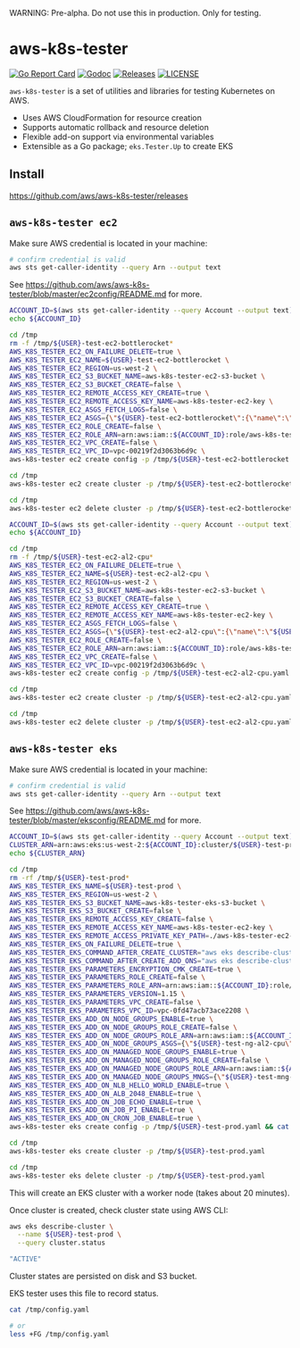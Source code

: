 

WARNING: Pre-alpha. Do not use this in production. Only for testing.


# aws-k8s-tester

[![Go Report Card](https://goreportcard.com/badge/github.com/aws/aws-k8s-tester)](https://goreportcard.com/report/github.com/aws/aws-k8s-tester)
[![Godoc](http://img.shields.io/badge/go-documentation-blue.svg?style=flat-square)](https://pkg.go.dev/github.com/aws/aws-k8s-tester)
[![Releases](https://img.shields.io/github/release/aws/aws-k8s-tester/all.svg?style=flat-square)](https://github.com/aws/aws-k8s-tester/releases)
[![LICENSE](https://img.shields.io/github/license/aws/aws-k8s-tester.svg?style=flat-square)](https://github.com/aws/aws-k8s-tester/blob/master/LICENSE)

`aws-k8s-tester` is a set of utilities and libraries for testing Kubernetes on AWS.

- Uses AWS CloudFormation for resource creation
- Supports automatic rollback and resource deletion
- Flexible add-on support via environmental variables
- Extensible as a Go package; `eks.Tester.Up` to create EKS

## Install

https://github.com/aws/aws-k8s-tester/releases


## `aws-k8s-tester ec2`

Make sure AWS credential is located in your machine:

```bash
# confirm credential is valid
aws sts get-caller-identity --query Arn --output text
```

See https://github.com/aws/aws-k8s-tester/blob/master/ec2config/README.md for more.

```bash
ACCOUNT_ID=$(aws sts get-caller-identity --query Account --output text);
echo ${ACCOUNT_ID}

cd /tmp
rm -f /tmp/${USER}-test-ec2-bottlerocket*
AWS_K8S_TESTER_EC2_ON_FAILURE_DELETE=true \
AWS_K8S_TESTER_EC2_NAME=${USER}-test-ec2-bottlerocket \
AWS_K8S_TESTER_EC2_REGION=us-west-2 \
AWS_K8S_TESTER_EC2_S3_BUCKET_NAME=aws-k8s-tester-ec2-s3-bucket \
AWS_K8S_TESTER_EC2_S3_BUCKET_CREATE=false \
AWS_K8S_TESTER_EC2_REMOTE_ACCESS_KEY_CREATE=true \
AWS_K8S_TESTER_EC2_REMOTE_ACCESS_KEY_NAME=aws-k8s-tester-ec2-key \
AWS_K8S_TESTER_EC2_ASGS_FETCH_LOGS=false \
AWS_K8S_TESTER_EC2_ASGS={\"${USER}-test-ec2-bottlerocket\":{\"name\":\"${USER}-test-ec2-bottlerocket\",\"remote-access-user-name\":\"ec2-user\",\"ami-type\":\"BOTTLEROCKET_x86_64\",\"image-id-ssm-parameter\":\"/aws/service/bottlerocket/aws-k8s-1.15/x86_64/latest/image_id\",\"ssm-document-name\":\"${USER}InstallBottleRocket\",\"ssm-document-create\":true,\"ssm-document-commands\":\"enable-admin-container\",\"ssm-document-execution-timeout-seconds\":3600,\"asg-min-size\":1,\"asg-max-size\":1,\"asg-desired-capacity\":1,\"instance-types\":[\"c5.xlarge\"],\"volume-size\":40}} \
AWS_K8S_TESTER_EC2_ROLE_CREATE=false \
AWS_K8S_TESTER_EC2_ROLE_ARN=arn:aws:iam::${ACCOUNT_ID}:role/aws-k8s-tester-ec2-role \
AWS_K8S_TESTER_EC2_VPC_CREATE=false \
AWS_K8S_TESTER_EC2_VPC_ID=vpc-00219f2d3063b6d9c \
aws-k8s-tester ec2 create config -p /tmp/${USER}-test-ec2-bottlerocket.yaml && cat /tmp/${USER}-test-ec2-bottlerocket.yaml

cd /tmp
aws-k8s-tester ec2 create cluster -p /tmp/${USER}-test-ec2-bottlerocket.yaml

cd /tmp
aws-k8s-tester ec2 delete cluster -p /tmp/${USER}-test-ec2-bottlerocket.yaml
```

```bash
ACCOUNT_ID=$(aws sts get-caller-identity --query Account --output text);
echo ${ACCOUNT_ID}

cd /tmp
rm -f /tmp/${USER}-test-ec2-al2-cpu*
AWS_K8S_TESTER_EC2_ON_FAILURE_DELETE=true \
AWS_K8S_TESTER_EC2_NAME=${USER}-test-ec2-al2-cpu \
AWS_K8S_TESTER_EC2_REGION=us-west-2 \
AWS_K8S_TESTER_EC2_S3_BUCKET_NAME=aws-k8s-tester-ec2-s3-bucket \
AWS_K8S_TESTER_EC2_S3_BUCKET_CREATE=false \
AWS_K8S_TESTER_EC2_REMOTE_ACCESS_KEY_CREATE=true \
AWS_K8S_TESTER_EC2_REMOTE_ACCESS_KEY_NAME=aws-k8s-tester-ec2-key \
AWS_K8S_TESTER_EC2_ASGS_FETCH_LOGS=false \
AWS_K8S_TESTER_EC2_ASGS={\"${USER}-test-ec2-al2-cpu\":{\"name\":\"${USER}-test-ec2-al2-cpu\",\"remote-access-user-name\":\"ec2-user\",\"ami-type\":\"AL2_x86_64\",\"image-id-ssm-parameter\":\"/aws/service/ami-amazon-linux-latest/amzn2-ami-hvm-x86_64-gp2\",\"asg-min-size\":1,\"asg-max-size\":1,\"asg-desired-capacity\":1,\"instance-types\":[\"c5.xlarge\"],\"volume-size\":40}} \
AWS_K8S_TESTER_EC2_ROLE_CREATE=false \
AWS_K8S_TESTER_EC2_ROLE_ARN=arn:aws:iam::${ACCOUNT_ID}:role/aws-k8s-tester-ec2-role \
AWS_K8S_TESTER_EC2_VPC_CREATE=false \
AWS_K8S_TESTER_EC2_VPC_ID=vpc-00219f2d3063b6d9c \
aws-k8s-tester ec2 create config -p /tmp/${USER}-test-ec2-al2-cpu.yaml && cat /tmp/${USER}-test-ec2-al2-cpu.yaml

cd /tmp
aws-k8s-tester ec2 create cluster -p /tmp/${USER}-test-ec2-al2-cpu.yaml

cd /tmp
aws-k8s-tester ec2 delete cluster -p /tmp/${USER}-test-ec2-al2-cpu.yaml
```


## `aws-k8s-tester eks`

Make sure AWS credential is located in your machine:

```bash
# confirm credential is valid
aws sts get-caller-identity --query Arn --output text
```

See https://github.com/aws/aws-k8s-tester/blob/master/eksconfig/README.md for more.

```bash
ACCOUNT_ID=$(aws sts get-caller-identity --query Account --output text);
CLUSTER_ARN=arn:aws:eks:us-west-2:${ACCOUNT_ID}:cluster/${USER}-test-prod
echo ${CLUSTER_ARN}

cd /tmp
rm -rf /tmp/${USER}-test-prod*
AWS_K8S_TESTER_EKS_NAME=${USER}-test-prod \
AWS_K8S_TESTER_EKS_REGION=us-west-2 \
AWS_K8S_TESTER_EKS_S3_BUCKET_NAME=aws-k8s-tester-eks-s3-bucket \
AWS_K8S_TESTER_EKS_S3_BUCKET_CREATE=false \
AWS_K8S_TESTER_EKS_REMOTE_ACCESS_KEY_CREATE=false \
AWS_K8S_TESTER_EKS_REMOTE_ACCESS_KEY_NAME=aws-k8s-tester-ec2-key \
AWS_K8S_TESTER_EKS_REMOTE_ACCESS_PRIVATE_KEY_PATH=./aws-k8s-tester-ec2-key.pem \
AWS_K8S_TESTER_EKS_ON_FAILURE_DELETE=true \
AWS_K8S_TESTER_EKS_COMMAND_AFTER_CREATE_CLUSTER="aws eks describe-cluster --name ${USER}-test-prod" \
AWS_K8S_TESTER_EKS_COMMAND_AFTER_CREATE_ADD_ONS="aws eks describe-cluster --name ${USER}-test-prod" \
AWS_K8S_TESTER_EKS_PARAMETERS_ENCRYPTION_CMK_CREATE=true \
AWS_K8S_TESTER_EKS_PARAMETERS_ROLE_CREATE=false \
AWS_K8S_TESTER_EKS_PARAMETERS_ROLE_ARN=arn:aws:iam::${ACCOUNT_ID}:role/aws-k8s-tester-eks-role \
AWS_K8S_TESTER_EKS_PARAMETERS_VERSION=1.15 \
AWS_K8S_TESTER_EKS_PARAMETERS_VPC_CREATE=false \
AWS_K8S_TESTER_EKS_PARAMETERS_VPC_ID=vpc-0fd47acb73ace2208 \
AWS_K8S_TESTER_EKS_ADD_ON_NODE_GROUPS_ENABLE=true \
AWS_K8S_TESTER_EKS_ADD_ON_NODE_GROUPS_ROLE_CREATE=false \
AWS_K8S_TESTER_EKS_ADD_ON_NODE_GROUPS_ROLE_ARN=arn:aws:iam::${ACCOUNT_ID}:role/aws-k8s-tester-eks-role \
AWS_K8S_TESTER_EKS_ADD_ON_NODE_GROUPS_ASGS={\"${USER}-test-ng-al2-cpu\":{\"name\":\"${USER}-test-ng-al2-cpu\",\"remote-access-user-name\":\"ec2-user\",\"ami-type\":\"AL2_x86_64\",\"image-id-ssm-parameter\":\"/aws/service/eks/optimized-ami/1.15/amazon-linux-2/recommended/image_id\",\"asg-min-size\":1,\"asg-max-size\":1,\"asg-desired-capacity\":1,\"instance-types\":[\"c5.xlarge\"],\"volume-size\":40}} \
AWS_K8S_TESTER_EKS_ADD_ON_MANAGED_NODE_GROUPS_ENABLE=true \
AWS_K8S_TESTER_EKS_ADD_ON_MANAGED_NODE_GROUPS_ROLE_CREATE=false \
AWS_K8S_TESTER_EKS_ADD_ON_MANAGED_NODE_GROUPS_ROLE_ARN=arn:aws:iam::${ACCOUNT_ID}:role/aws-k8s-tester-eks-role \
AWS_K8S_TESTER_EKS_ADD_ON_MANAGED_NODE_GROUPS_MNGS={\"${USER}-test-mng-al2-cpu\":{\"name\":\"${USER}-test-mng-al2-cpu\",\"remote-access-user-name\":\"ec2-user\",\"ami-type\":\"AL2_x86_64\",\"asg-min-size\":1,\"asg-max-size\":1,\"asg-desired-capacity\":1,\"instance-types\":[\"c5.xlarge\"],\"volume-size\":40}} \
AWS_K8S_TESTER_EKS_ADD_ON_NLB_HELLO_WORLD_ENABLE=true \
AWS_K8S_TESTER_EKS_ADD_ON_ALB_2048_ENABLE=true \
AWS_K8S_TESTER_EKS_ADD_ON_JOB_ECHO_ENABLE=true \
AWS_K8S_TESTER_EKS_ADD_ON_JOB_PI_ENABLE=true \
AWS_K8S_TESTER_EKS_ADD_ON_CRON_JOB_ENABLE=true \
aws-k8s-tester eks create config -p /tmp/${USER}-test-prod.yaml && cat /tmp/${USER}-test-prod.yaml

cd /tmp
aws-k8s-tester eks create cluster -p /tmp/${USER}-test-prod.yaml

cd /tmp
aws-k8s-tester eks delete cluster -p /tmp/${USER}-test-prod.yaml
```

This will create an EKS cluster with a worker node (takes about 20 minutes).

Once cluster is created, check cluster state using AWS CLI:

```bash
aws eks describe-cluster \
  --name ${USER}-test-prod \
  --query cluster.status

"ACTIVE"
```

Cluster states are persisted on disk and S3 bucket.

EKS tester uses this file to record status.

```bash
cat /tmp/config.yaml

# or
less +FG /tmp/config.yaml
```
